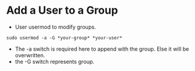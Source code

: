 # Add a User to a Group

- User usermod to modify groups.
```
sudo usermod -a -G *your-group* *your-user*
```
- The -a switch is required here to append with the group. Else it will be overwritten.
- the -G switch represents group.
